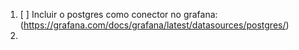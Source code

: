 1. [ ] Incluir o postgres como conector no grafana: (https://grafana.com/docs/grafana/latest/datasources/postgres/)
2. 